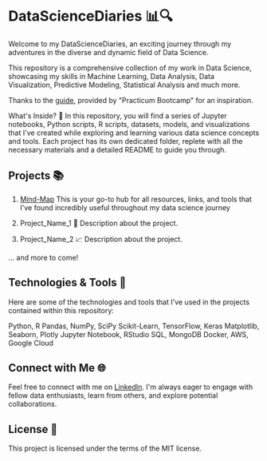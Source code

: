 # DataScienceDiaries 📊🔍
Welcome to my DataScienceDiaries, an exciting journey through my adventures in the diverse and dynamic field of Data Science.

This repository is a comprehensive collection of my work in Data Science, showcasing my skills in Machine Learning, Data Analysis, Data Visualization, Predictive Modeling, Statistical Analysis and much more.

Thanks to the [guide](https://medium.com/practicum-bootcamp/data-science-portfolio-making-the-most-out-of-github-dac98c536ffc), provided by "Practicum Bootcamp" for an inspiration.

What's Inside? 📁
In this repository, you will find a series of Jupyter notebooks, Python scripts, R scripts, datasets, models, and visualizations that I've created while exploring and learning various data science concepts and tools. Each project has its own dedicated folder, replete with all the necessary materials and a detailed README to guide you through.

## Projects 📚
1. [Mind-Map](https://github.com/kzaho/DataScienceDiaries/blob/main/mind_map/README.md#mind-map-%EF%B8%8F)
This is your go-to hub for all resources, links, and tools that I've found incredibly useful throughout my data science journey
2. Project_Name_1 🚀
Description about the project.

2. Project_Name_2 📈
Description about the project.

... and more to come!

## Technologies & Tools 🔧
Here are some of the technologies and tools that I've used in the projects contained within this repository:

Python, R
Pandas, NumPy, SciPy
Scikit-Learn, TensorFlow, Keras
Matplotlib, Seaborn, Plotly
Jupyter Notebook, RStudio
SQL, MongoDB
Docker, AWS, Google Cloud
## Connect with Me 🌐
Feel free to connect with me on [LinkedIn](https://www.linkedin.com/in/kzahorulko/). I'm always eager to engage with fellow data enthusiasts, learn from others, and explore potential collaborations.

## License 📜
This project is licensed under the terms of the MIT license.
